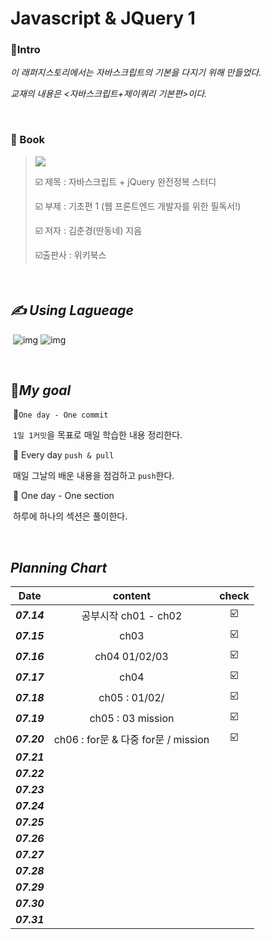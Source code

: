 # Javascript & JQuery 1 <Basic>

### :gem:Intro

_이 래퍼지스토리에서는 자바스크립트의 기본을 다지기 위해 만들었다._ 

_교재의 내용은 <자바스크립트+제이쿼리 기본편>이다._

<br>

###  📝 Book

> ![](http://image.yes24.com/goods/22307293/M)	
>
>  :ballot_box_with_check: 제목 : 자바스크립트 + jQuery 완전정복 스터디
>
>  :ballot_box_with_check: ​부제 :  기초편 1 (웹 프론트엔드 개발자를 위한 필독서!)
>
> :ballot_box_with_check: ​저자 : 김춘경(딴동네) 지음
>
>  :ballot_box_with_check: ​출판사 : 위키북스

<br>

## _✍ Using Lagueage_

​	 ![img](https://camo.githubusercontent.com/191ebf05d804f7a2e9235f1428fb0f748930ac1d3c4890fa1232f993793ed0bf/68747470733a2f2f696d672e736869656c64732e696f2f62616467652f4a6176617363726970742d4637444631453f7374796c653d666c61742d737175617265266c6f676f3d6a617661736372697074266c6f676f436f6c6f723d7768697465) ![img](https://camo.githubusercontent.com/65d66f7606146121eb6565a9a335a7adb916ec6e9940ee2c63b24056f104e632/68747470733a2f2f696d672e736869656c64732e696f2f62616467652f68746d6c352d4533344632363f7374796c653d666c61742d737175617265266c6f676f3d68746d6c35266c6f676f436f6c6f723d7768697465)

<br>

## :dart:_My goal_

​	📌`One day - One commit`

​			`1일 1커밋`을 목표로 매일 학습한 내용 정리한다.

​	📌 Every day `push & pull`

​			매일 그날의 배운 내용을 점검하고 `push`한다.

​	📌 One day  - One section

​			하루에 하나의 섹션은 풀이한다.

<br>

## _Planning Chart_

|    Date     |               content               |          check          |
| :---------: | :---------------------------------: | :---------------------: |
| ***07.14*** |        공부시작 ch01 - ch02         | :ballot_box_with_check: |
| ***07.15*** |                ch03                 | :ballot_box_with_check: |
| ***07.16*** |            ch04 01/02/03            | :ballot_box_with_check: |
| ***07.17*** |                ch04                 | :ballot_box_with_check: |
| ***07.18*** |            ch05 : 01/02/            | :ballot_box_with_check: |
| ***07.19*** |          ch05 : 03 mission          | :ballot_box_with_check: |
| ***07.20*** | ch06 : for문 & 다중 for문 / mission | :ballot_box_with_check: |
| ***07.21*** |                                     |                         |
| ***07.22*** |                                     |                         |
| ***07.23*** |                                     |                         |
| ***07.24*** |                                     |                         |
| ***07.25*** |                                     |                         |
| ***07.26*** |                                     |                         |
| ***07.27*** |                                     |                         |
| ***07.28*** |                                     |                         |
| ***07.29*** |                                     |                         |
| ***07.30*** |                                     |                         |
| ***07.31*** |                                     |                         |

<br>



